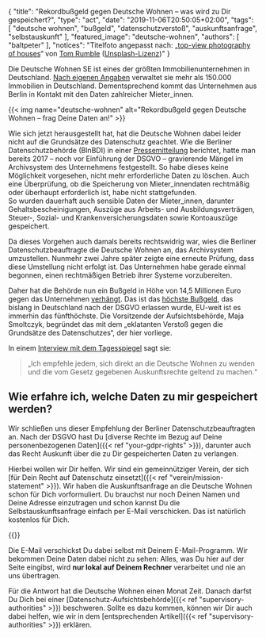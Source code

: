 {
    "title": "Rekordbußgeld gegen Deutsche Wohnen – was wird zu Dir gespeichert?",
    "type": "act",
    "date": "2019-11-06T20:50:05+02:00",
    "tags": [ "deutsche wohnen", "bußgeld", "datenschutzverstoß", "auskunftsanfrage", "selbstauskunft" ],
    "featured_image": "deutsche-wohnen",
    "authors": [ "baltpeter" ],
    "notices": "Titelfoto angepasst nach: „[top-view photography of houses](https://unsplash.com/photos/7lvzopTxjOU)“ von [Tom Rumble](https://unsplash.com/@tomrumble) ([Unsplash-Lizenz](https://unsplash.com/license))"
}

Die Deutsche Wohnen SE ist eines der größten Immobilienunternehmen in Deutschland. [Nach eigenen Angaben](https://www.deutsche-wohnen.com/ueber-uns/unternehmen/unternehmensprofil/) verwaltet sie mehr als 150.000 Immobilien in Deutschland. Dementsprechend kommt das Unternehmen aus Berlin in Kontakt mit den Daten zahlreicher Mieter_innen.

{{< img name="deutsche-wohnen" alt="Rekordbußgeld gegen Deutsche Wohnen – frag Deine Daten an!" >}}

Wie sich jetzt herausgestellt hat, hat die Deutsche Wohnen dabei leider nicht auf die Grundsätze des Datenschutz geachtet. Wie die Berliner Datenschutzbehörde (BlnBDI) in einer [Pressemitteilung](https://www.datenschutz-berlin.de/fileadmin/user_upload/pdf/pressemitteilungen/2019/20191105-PM-Bussgeld_DW.pdf) berichtet, hatte man bereits 2017 – noch vor Einführung der DSGVO – gravierende Mängel im Archivsystem des Unternehmens festgestellt. So habe dieses keine Möglichkeit vorgesehen, nicht mehr erforderliche Daten zu löschen. Auch eine Überprüfung, ob die Speicherung von Mieter_innendaten rechtmäßig oder überhaupt erforderlich ist, habe nicht stattgefunden.  
So wurden dauerhaft auch sensible Daten der Mieter_innen, darunter Gehaltsbescheinigungen, Auszüge aus Arbeits- und Ausbildungsverträgen, Steuer-, Sozial- und Krankenversicherungsdaten sowie Kontoauszüge gespeichert.

Da dieses Vorgehen auch damals bereits rechtswidrig war, wies die Berliner Datenschutzbeauftragte die Deutsche Wohnen an, das Archivsystem umzustellen. Nunmehr zwei Jahre später zeigte eine erneute Prüfung, dass diese Umstellung nicht erfolgt ist. Das Unternehmen habe gerade einmal begonnen, einen rechtmäßigen Betrieb ihrer Systeme vorzubereiten.

Daher hat die Behörde nun ein Bußgeld in Höhe von 14,5 Millionen Euro gegen das Unternehmen [verhängt](https://www.tagesschau.de/inland/bussgeld-deutsche-wohnen-101.html). Das ist das [höchste Bußgeld](https://diercks-digital-recht.de/2019/11/berliner-datenschutzbehoerde-blnbdi-erlaesst-bussgeld-nach-dsgvo-in-hoehe-von-145-millionen-eur-eine-einordnung-auch-in-sachen-revisionssicherheit-versus-dsgvo/), das bislang in Deutschland nach der DSGVO erlassen wurde, EU-weit ist es immerhin das fünfthöchste. Die Vorsitzende der Aufsichtsbehörde, Maja Smoltczyk, begründet das mit dem „eklatanten Verstoß gegen die Grundsätze des Datenschutzes“, der hier vorliege.

In einem [Interview mit dem Tagesspiegel](https://www.tagesspiegel.de/berlin/rekordbussgeld-wegen-datenschutzverstoessen-ich-empfehle-jedem-sich-direkt-an-die-deutsche-wohnen-zu-wenden/25193320.html) sagt sie:

> „Ich empfehle jedem, sich direkt an die Deutsche Wohnen zu wenden und die vom Gesetz gegebenen Auskunftsrechte geltend zu machen.“

## Wie erfahre ich, welche Daten zu mir gespeichert werden?

Wir schließen uns dieser Empfehlung der Berliner Datenschutzbeauftragten an. Nach der DSGVO hast Du [diverse Rechte im Bezug auf Deine personenbezogenen Daten]({{< ref "your-gdpr-rights" >}}), darunter auch das Recht Auskunft über die zu Dir gespeicherten Daten zu verlangen.

Hierbei wollen wir Dir helfen. Wir sind ein gemeinnütziger Verein, der sich [für Dein Recht auf Datenschutz einsetzt]({{< ref "verein/mission-statement" >}}). Wir haben die Auskunftsanfrage an die Deutsche Wohnen schon für Dich vorformuliert. Du brauchst nur noch Deinen Namen und Deine Adresse einzutragen und schon kannst Du die Selbstauskunftsanfrage einfach per E-Mail verschicken. Das ist natürlich kostenlos für Dich.

<div class="act-widget" style="max-width: 600px; margin: auto;"></div>
{{<actWidgetNoScript>}}
<script>
window.props = {
    request_types: ['access'],
    transport_medium: 'email',
    company: 'deutsche-wohnen'
};
window.onload = function() { renderActWidget(); };
</script>

Die E-Mail verschickst Du dabei selbst mit Deinem E-Mail-Programm. Wir bekommen Deine Daten dabei nicht zu sehen: Alles, was Du hier auf der Seite eingibst, wird **nur lokal auf Deinem Rechner** verarbeitet und nie an uns übertragen.

Für die Antwort hat die Deutsche Wohnen einen Monat Zeit. Danach darfst Du Dich bei einer [Datenschutz-Aufsichtsbehörde]({{< ref "supervisory-authorities" >}}) beschweren. Sollte es dazu kommen, können wir Dir auch dabei helfen, wie wir in dem [entsprechenden Artikel]({{< ref "supervisory-authorities" >}}) erklären.
